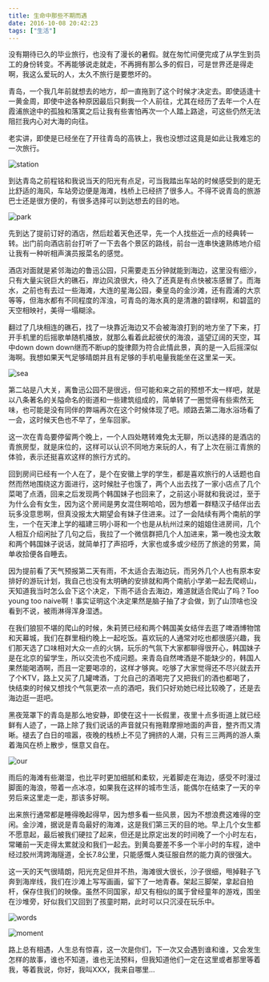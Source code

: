 ```yaml
---
title: 生命中那些不期而遇
date: 2016-10-08 20:42:23
tags: ["生活"]
---
```

没有期待已久的毕业旅行，也没有了漫长的暑假。就在匆忙间便完成了从学生到员工的身份转变。不再能够说走就走，不再拥有那么多的假日，可是世界还是得走啊，我这么爱玩的人，太久不旅行是要憋坏的。

青岛，一个我几年前就想去的地方，却一直拖到了这个时候才决定去。即使适逢十一黄金周，即使中途各种原因最后只剩我一个人前往，尤其在经历了去年一个人在霞浦旅途中的孤独和落寞之后让我有些害怕再次一个人踏上路途，可这些仍然无法阻拦我内心对大海的向往。

老实讲，即使是已经坐在了开往青岛的高铁上，我也没想过这竟是如此让我难忘的一次旅行。

![station](http://oerh3364g.bkt.clouddn.com/railway_station)

到达青岛之前程铭和我说当天的阳光有点足，可当我踏出车站的时候感受到的是无比舒适的海风，车站旁边便是海滩，栈桥上已经挤了很多人。不得不说青岛的旅游巴士还是很方便的，有很多选择可以到达想去的目的地。

![park](http://oerh3364g.bkt.clouddn.com/park)

先到达了提前订好的酒店，然后趁着天色还早，先一个人找些近一点的经典转一转。出门前向酒店前台打听了一下去各个景区的路线，前台一连串快速熟练地介绍让我有一种听相声演员报菜名的感觉。

酒店对面就是紧邻海边的鲁迅公园，只需要走五分钟就能到海边，这里没有细沙，只有大量尖锐巨大的礁石，岸边风浪很大，待久了还真是有点快被冻感冒了。而海水，之前也有去过一些海滩，大连的星海公园，秦皇岛的金沙滩，还有霞浦的大京等等，但海水都有不同程度的浑浊，可青岛的海水真的是清澈的碧绿啊，和碧蓝的天空相映衬，美得一塌糊涂。

翻过了几块相连的礁石，找了一块靠近海边又不会被海浪打到的地方坐了下来，打开手机里的后摇歌单随机播放，就那么看着此起彼伏的海浪，遥望辽阔的天空，耳中down down down继而不断up的旋律颇为符合此情此景，真的是一入后摇深似海啊。我想如果天气足够晴朗并且有足够的手机电量我能坐在这里呆一天。

![sea](http://oerh3364g.bkt.clouddn.com/sea)

第二站是八大关，离鲁迅公园不是很远，但可能和来之前的预想不太一样吧，就是以八条著名的关隘命名的街道和一些建筑组成的，简单转了一圈觉得有些索然无味，也可能是没有同伴的弊端再次在这个时候体现了吧。顺路去第二海水浴场看了一会，这时候天色也不早了，坐车回家。

这一次在青岛要停留两个晚上，一个人四处瞎转难免太无聊，所以选择的是酒店的青旅房型，就是床位的，这样可以认识不同地方来玩的人，有了上次在丽江青旅的体验，表示还挺喜欢这样的旅行方式的。

回到房间已经有一个人在了，是个在安徽上学的学生，都是喜欢旅行的人话题也自然而然地围绕这方面进行，这时候肚子也饿了，两个人出去找了一家小店点了几个菜喝了点酒，回来之后发现两个韩国妹子也回来了，之前这小哥就和我说过，至于为什么会有女生，因为这个房间是男女混住啊哈哈，因为想着一群糙汉子结伴出去玩多没意思啊，但真没报太大期望会有妹子住进来。过了一会陆续有两个南航的学生，一个在天津上学的福建三明小哥和一个也是从杭州过来的姐姐住进房间，几个人相互介绍闲扯了几句之后，我拉了一个微信群把几个人加进来，第一晚也没太敢和两个韩国妹子说话，就简单打了声招呼，大家也或多或少经历了旅途的劳累，简单收拾便各自睡去。

因为提前看了天气预报第二天有雨，不太适合去海边玩，而另外几个人也有原本安排好的游玩计划，我自己也没有太明确的安排就和两个南航小学弟一起去爬崂山，天知道我当时怎么会下这个决定，下雨不适合去海边，难道就适合爬山了吗？Too young too naive啊！事实证明这个决定果然是脑子抽了才会做，到了山顶啥也没看到不说，被雨淋得浑身湿透。

在我们狼狈不堪的爬山的时候，朱莉赟已经和两个韩国美女结伴去逛了啤酒博物馆和天幕城，我们在群里相约晚上一起吃饭。喜欢玩的人通常对吃也都很感兴趣，我们那天选了口味相对大众一点的火锅，玩乐的气氛下大家都聊得很开心，韩国妹子是在北京的留学生，所以交流也不成问题。来青岛自然啤酒是不能缺少的，韩国人果然能喝酒啊，而且一定要喝凉的，这样才够爽。吃够了大家觉得还不尽兴就去开了个KTV，路上又买了几罐啤酒，丁允自己的酒喝完了又把我们的酒也都喝了，快结束的时候又想找个气氛更浓一点的酒吧，我们只好劝她已经比较晚了，还是去海边逛一逛吧。

黑夜笼罩下的青岛是那么地安静，即使在这十一长假里，夜里十点多街道上就已经鲜有人迹了，一路上除了我们说话的声音就只有拖鞋摩擦地面的声音，整齐而又清晰。褪去了白日的喧嚣，夜晚的栈桥上不见了拥挤的人潮，只有三三两两的游人乘着海风在桥上散步，惬意又自在。

![our](http://oerh3364g.bkt.clouddn.com/our)

雨后的海滩有些潮湿，也比平时更加细腻和柔软，光着脚走在海边，感受不时漫过脚面的海浪，带着一点冰凉，如果我在这样的城市生活，能偶尔在结束了一天的辛劳后来这里走一走，那该多好啊。

出来旅行通常都是睡得晚起得早，因为想多看一些风景，因为不想浪费这难得的空闲。金沙滩，据说是青岛最好的海滩，这是我们第三天的目的地。早上几个女生都不愿意起，最后被我们硬拉了起来，但还是比原定出发的时间晚了一个小时左右，常曦前一天走得太累就没和我们一起去。到黄岛要差不多一个半小时的车程，途中经过胶州湾跨海隧道，全长7.8公里，只能感慨人类征服自然的能力真的很强大。

这一天的天气很晴朗，阳光充足但并不热，海滩很大很长，沙子很细，甩掉鞋子飞奔到海岸线，我们在沙滩上写写画画，留下了一地青春。架起三脚架，拿起自拍杆，保存住我们的映像。虽然不同国家，却又有相似的属于曾经童年的游戏，围坐在沙堆旁，好似我们又回到了孩童时期，此时可以只沉浸在玩乐中。

![words](http://oerh3364g.bkt.clouddn.com/words)

![moment](http://oerh3364g.bkt.clouddn.com/moment)

路上总有相遇，人生总有惊喜，这一次是你们，下一次又会遇到谁和谁，又会发生怎样的故事，谁也不知道，谁也无法预料，但我知道他们一定在这里或者那里等着我，等着我说，你好，我叫XXX，我来自哪里...